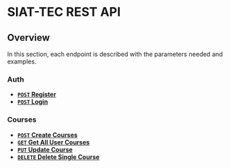 # SIAT-TEC REST API

## Overview
In this section, each endpoint is described with the parameters needed and examples.

### Auth
- **[<code>POST</code> Register](/server/api-docs/auth/POST_register.md)**
- **[<code>POST</code> Login](/server/api-docs/auth/POST_login.md)**

### Courses
- **[<code>POST</code> Create Courses](/server/api-docs/courses/POST_create.md)**
- **[<code>GET</code> Get All User Courses](/server/api-docs/courses/GET_getAll.md)**
- **[<code>PUT</code> Update Course](/server/api-docs/courses/PUT_update.md)**
- **[<code>DELETE</code> Delete Single Course](/server/api-docs/courses/DELETE_delete.md)**
